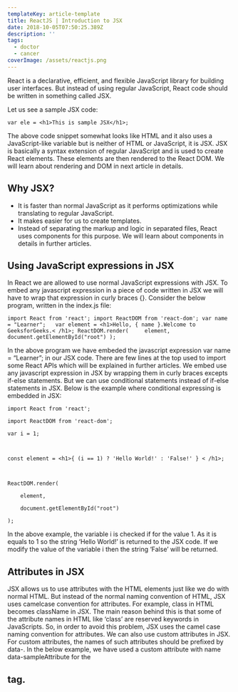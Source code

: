 ```yaml
---
templateKey: article-template
title: ReactJS | Introduction to JSX
date: 2018-10-05T07:50:25.389Z
description: ''
tags:
  - doctor
  - cancer
coverImage: /assets/reactjs.png
---
```

React is a declarative, efficient, and flexible JavaScript library for building user interfaces. But instead of using regular JavaScript, React code should be written in something called JSX.

Let us see a sample JSX code:

```
var ele = <h1>This is sample JSX</h1>;
```

The above code snippet somewhat looks like HTML and it also uses a JavaScript-like variable but is neither of HTML or JavaScript, it is JSX. JSX is basically a syntax extension of regular JavaScript and is used to create React elements. These elements are then rendered to the React DOM. We will learn about rendering and DOM in next article in details.

## Why JSX?

* It is faster than normal JavaScript as it performs optimizations while translating to regular JavaScript.
* It makes easier for us to create templates.
* Instead of separating the markup and logic in separated files, React uses components for this purpose. We will learn about components in details in further articles.



## Using JavaScript expressions in JSX



In React we are allowed to use normal JavaScript expressions with JSX. To embed any javascript expression in a piece of code written in JSX we will have to wrap that expression in curly braces {}. Consider the below program, written in the index.js file:



```
import React from 'react'; import ReactDOM from 'react-dom'; var name = "Learner";   var element = <h1>Hello, { name }.Welcome to GeeksforGeeks.< /h1>; ReactDOM.render(     element,      document.getElementById("root") ); 
```



In the above program we have embeded the javascript expression var name = “Learner”; in our JSX code. There are few lines at the top used to import some React APIs which will be explained in further articles. We embed use any javascript expression in JSX by wrapping them in curly braces excepts if-else statements. But we can use conditional statements instead of if-else statements in JSX. Below is the example where conditional expressing is embedded in JSX:



```
import React from 'react'; 
```

```
import ReactDOM from 'react-dom';   
```

```
var i = 1; 
```

```
  
```

```
const element = <h1>{ (i == 1) ? 'Hello World!' : 'False!' } < /h1>; 
```

```
   
```

```
ReactDOM.render( 
```

```
    element,  
```

```
    document.getElementById("root") 
```

```
); 
```



In the above example, the variable i is checked if for the value 1. As it is equals to 1 so the string ‘Hello World!’ is returned to the JSX code. If we modify the value of the variable i then the string ‘False’ will be returned.



## **Attributes in JSX**

JSX allows us to use attributes with the HTML elements just like we do with normal HTML. But instead of the normal naming convention of HTML, JSX uses camelcase convention for attributes. For example, class in HTML becomes className in JSX. The main reason behind this is that some of the attribute names in HTML like ‘class’ are reserved keywords in JavaScripts. So, in order to avoid this problem, JSX uses the camel case naming convention for attributes. We can also use custom attributes in JSX. For custom attributes, the names of such attributes should be prefixed by data-. In the below example, we have used a custom attribute with name data-sampleAttribute for the <h2> tag.
